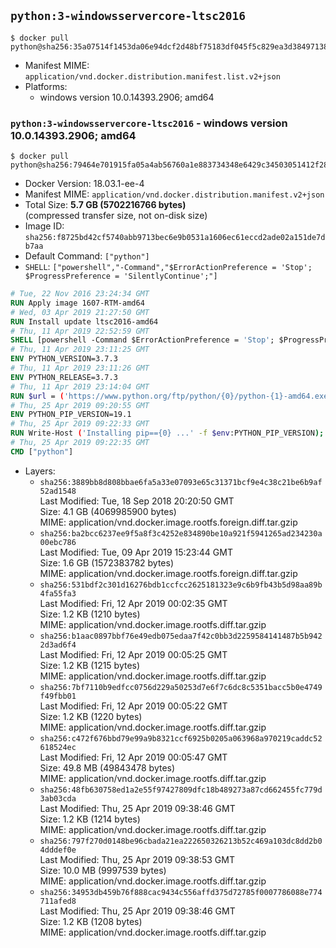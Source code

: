 ## `python:3-windowsservercore-ltsc2016`

```console
$ docker pull python@sha256:35a07514f1453da06e94dcf2d48bf75183df045f5c829ea3d38497138e471dad
```

-	Manifest MIME: `application/vnd.docker.distribution.manifest.list.v2+json`
-	Platforms:
	-	windows version 10.0.14393.2906; amd64

### `python:3-windowsservercore-ltsc2016` - windows version 10.0.14393.2906; amd64

```console
$ docker pull python@sha256:79464e701915fa05a4ab56760a1e883734348e6429c34503051412f2836d7fd7
```

-	Docker Version: 18.03.1-ee-4
-	Manifest MIME: `application/vnd.docker.distribution.manifest.v2+json`
-	Total Size: **5.7 GB (5702216766 bytes)**  
	(compressed transfer size, not on-disk size)
-	Image ID: `sha256:f8725bd42cf5740abb9713bec6e9b0531a1606ec61eccd2ade02a151de7db7aa`
-	Default Command: `["python"]`
-	`SHELL`: `["powershell","-Command","$ErrorActionPreference = 'Stop'; $ProgressPreference = 'SilentlyContinue';"]`

```dockerfile
# Tue, 22 Nov 2016 23:24:34 GMT
RUN Apply image 1607-RTM-amd64
# Wed, 03 Apr 2019 21:27:50 GMT
RUN Install update ltsc2016-amd64
# Thu, 11 Apr 2019 22:52:59 GMT
SHELL [powershell -Command $ErrorActionPreference = 'Stop'; $ProgressPreference = 'SilentlyContinue';]
# Thu, 11 Apr 2019 23:11:25 GMT
ENV PYTHON_VERSION=3.7.3
# Thu, 11 Apr 2019 23:11:26 GMT
ENV PYTHON_RELEASE=3.7.3
# Thu, 11 Apr 2019 23:14:04 GMT
RUN $url = ('https://www.python.org/ftp/python/{0}/python-{1}-amd64.exe' -f $env:PYTHON_RELEASE, $env:PYTHON_VERSION); 	Write-Host ('Downloading {0} ...' -f $url); 	[Net.ServicePointManager]::SecurityProtocol = [Net.SecurityProtocolType]::Tls12; 	Invoke-WebRequest -Uri $url -OutFile 'python.exe'; 		Write-Host 'Installing ...'; 	Start-Process python.exe -Wait 		-ArgumentList @( 			'/quiet', 			'InstallAllUsers=1', 			'TargetDir=C:\Python', 			'PrependPath=1', 			'Shortcuts=0', 			'Include_doc=0', 			'Include_pip=0', 			'Include_test=0' 		); 		$env:PATH = [Environment]::GetEnvironmentVariable('PATH', [EnvironmentVariableTarget]::Machine); 		Write-Host 'Verifying install ...'; 	Write-Host '  python --version'; python --version; 		Write-Host 'Removing ...'; 	Remove-Item python.exe -Force; 		Write-Host 'Complete.';
# Thu, 25 Apr 2019 09:20:55 GMT
ENV PYTHON_PIP_VERSION=19.1
# Thu, 25 Apr 2019 09:22:33 GMT
RUN Write-Host ('Installing pip=={0} ...' -f $env:PYTHON_PIP_VERSION); 	[Net.ServicePointManager]::SecurityProtocol = [Net.SecurityProtocolType]::Tls12; 	Invoke-WebRequest -Uri 'https://bootstrap.pypa.io/get-pip.py' -OutFile 'get-pip.py'; 	python get-pip.py 		--disable-pip-version-check 		--no-cache-dir 		('pip=={0}' -f $env:PYTHON_PIP_VERSION) 	; 	Remove-Item get-pip.py -Force; 		Write-Host 'Verifying pip install ...'; 	pip --version; 		Write-Host 'Complete.';
# Thu, 25 Apr 2019 09:22:35 GMT
CMD ["python"]
```

-	Layers:
	-	`sha256:3889bb8d808bbae6fa5a33e07093e65c31371bcf9e4c38c21be6b9af52ad1548`  
		Last Modified: Tue, 18 Sep 2018 20:20:50 GMT  
		Size: 4.1 GB (4069985900 bytes)  
		MIME: application/vnd.docker.image.rootfs.foreign.diff.tar.gzip
	-	`sha256:ba2bcc6237ee9f5a8f3c4252e834890be10a921f5941265ad234230a00ebc786`  
		Last Modified: Tue, 09 Apr 2019 15:23:44 GMT  
		Size: 1.6 GB (1572383782 bytes)  
		MIME: application/vnd.docker.image.rootfs.foreign.diff.tar.gzip
	-	`sha256:531bdf2c301d16276bdb1ccfcc2625181323e9c6b9fb43b5d98aa89b4fa55fa3`  
		Last Modified: Fri, 12 Apr 2019 00:02:35 GMT  
		Size: 1.2 KB (1210 bytes)  
		MIME: application/vnd.docker.image.rootfs.diff.tar.gzip
	-	`sha256:b1aac0897bbf76e49edb075edaa7f42c0bb3d2259584141487b5b9422d3ad6f4`  
		Last Modified: Fri, 12 Apr 2019 00:05:25 GMT  
		Size: 1.2 KB (1215 bytes)  
		MIME: application/vnd.docker.image.rootfs.diff.tar.gzip
	-	`sha256:7bf7110b9edfcc0756d229a50253d7e6f7c6dc8c5351bacc5b0e4749f49fbb01`  
		Last Modified: Fri, 12 Apr 2019 00:05:22 GMT  
		Size: 1.2 KB (1220 bytes)  
		MIME: application/vnd.docker.image.rootfs.diff.tar.gzip
	-	`sha256:c472f676bbd79e99a9b8321ccf6925b0205a063968a970219caddc52618524ec`  
		Last Modified: Fri, 12 Apr 2019 00:05:47 GMT  
		Size: 49.8 MB (49843478 bytes)  
		MIME: application/vnd.docker.image.rootfs.diff.tar.gzip
	-	`sha256:48fb630758ed1a2e55f97427809dfc18b489273a87cd662455fc779d3ab03cda`  
		Last Modified: Thu, 25 Apr 2019 09:38:46 GMT  
		Size: 1.2 KB (1214 bytes)  
		MIME: application/vnd.docker.image.rootfs.diff.tar.gzip
	-	`sha256:797f270d0148be96cbada21ea222650326213b52c469a103dc8dd2b04dddef0e`  
		Last Modified: Thu, 25 Apr 2019 09:38:53 GMT  
		Size: 10.0 MB (9997539 bytes)  
		MIME: application/vnd.docker.image.rootfs.diff.tar.gzip
	-	`sha256:34953db459b76f888cac9434c556affd375d72785f0007786088e774711afed8`  
		Last Modified: Thu, 25 Apr 2019 09:38:46 GMT  
		Size: 1.2 KB (1208 bytes)  
		MIME: application/vnd.docker.image.rootfs.diff.tar.gzip

